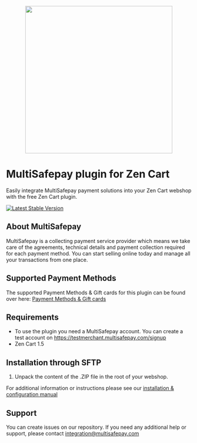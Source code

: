 <p align="center">
  <img src="https://www.multisafepay.com/img/multisafepaylogo.svg" width="400px" position="center">
</p>

# MultiSafepay plugin for Zen Cart

Easily integrate MultiSafepay payment solutions into your Zen Cart webshop with the free Zen Cart plugin.

[![Latest Stable Version](https://img.shields.io/github/release/multisafepay/zencart.svg)](https://github.com/MultiSafepay/zencart)

## About MultiSafepay
MultiSafepay is a collecting payment service provider which means we take care of the agreements, technical details and payment collection required for each payment method. You can start selling online today and manage all your transactions from one place.
## Supported Payment Methods
The supported Payment Methods & Gift cards for this plugin can be found over here: [Payment Methods & Gift cards](https://docs.multisafepay.com/plugins/zencart/faq/#available-payment-methods-in-zencart)

## Requirements
- To use the plugin you need a MultiSafepay account. You can create a test account on https://testmerchant.multisafepay.com/signup
- Zen Cart 1.5

## Installation through SFTP
1) Unpack the content of the .ZIP file in the root of your webshop.

For additional information or instructions please see our [installation & configuration manual](https://docs.multisafepay.com/plugins/zencart/manual/)
 
## Support
You can create issues on our repository. If you need any additional help or support, please contact <a href="mailto:integration@multisafepay.com">integration@multisafepay.com</a>
